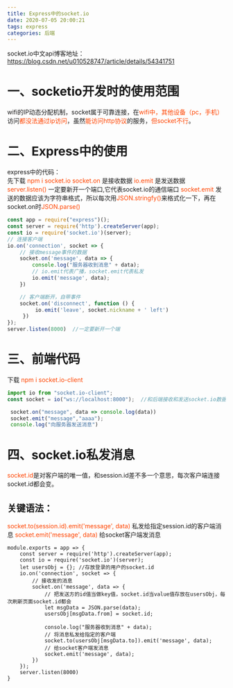 ```yaml
---
title: Express中的socket.io
date: 2020-07-05 20:00:21
tags: express
categories: 后端
---
```



socket.io中文api博客地址：https://blog.csdn.net/u010528747/article/details/54341751

# 一、socketio开发时的使用范围
wifi的IP动态分配机制，socket属于可靠连接，在<font color="#f40">wifi中，其他设备（pc，手机）</font>访问<font color="#f40">都没法通过ip访问</font>，虽然<font color="#f40">能访问http协议</font>的服务，<font color="#f40">但socket不行</font>。

<!-- more -->

# 二、Express中的使用
express中的代码：  
先下载 <font color="#f40">npm i socket.io </font>
<font color="#f40">socket.on</font>   是接收数据
<font color="#f40">io.emit </font>    是发送数据
<font color="#f40">server.listen()</font>    一定要新开一个端口,它代表socket.io的通信端口
<font color="#f40">socket.emit</font>        发送的数据应该为字符串格式，所以每次用<font color="#f40">JSON.stringfy()</font>来格式化一下，再在socket.on时<font color="#f40">JSON.parse()</font>
```js
const app = require("express")();
const server = require('http').createServer(app);
const io = require('socket.io')(server);
// 连接客户端
io.on('connection', socket => {
    // 接收message事件的数据
    socket.on('message', data => {
        console.log("服务器收到消息" + data);
        // io.emit代表广播，socket.emit代表私发
        io.emit('message', data);
    })

    // 客户端断开，自带事件
    socket.on('disconnect', function () {
         io.emit('leave', socket.nickname + ' left')
     })
});
server.listen(8000)  //一定要新开一个端
```

# 三、前端代码
下载 <font color="#f40">npm i socket.io-client</font>
```js
import io from "socket.io-client";
const socket = io("ws://localhost:8000");  //和后端接收和发送socket.io数据的端口

 socket.on("message", data => console.log(data))
 socket.emit("message","aaaa");
 console.log("向服务器发送消息")
```

# 四、socket.io私发消息
<font color="#f40">socket.id</font>是对客户端的唯一值，和session.id差不多一个意思，每次客户端连接socket.id都会变。

## 关键语法：
<font color="#f40">socket.to(session.id).emit('message', data)</font>    私发给指定session.id的客户端消息
<font color="#f40">socket.emit('message', data)</font>	给socket客户端发消息
```
module.exports = app => {
    const server = require('http').createServer(app);
    const io = require('socket.io')(server);
    let usersObj = {}; //存放登录的用户的socket.id
    io.on('connection', socket => {
        // 接收发的消息
        socket.on('message', data => {
            // 把发送方的id值当做key值，socket.id当value值存放在usersObj，每次刷新页面socket.id都会
            let msgData = JSON.parse(data);
            usersObj[msgData.from] = socket.id;

            console.log("服务器收到消息" + data);
            // 将消息私发给指定的客户端
            socket.to(usersObj[msgData.to]).emit('message', data);
            // 给socket客户端发消息
            socket.emit('message', data);
        })
    });
    server.listen(8000)
}
```